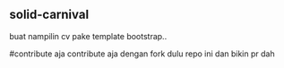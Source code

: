 ## solid-carnival
buat nampilin cv pake template bootstrap..

#contribute aja
contribute aja dengan fork dulu repo ini dan bikin pr dah
